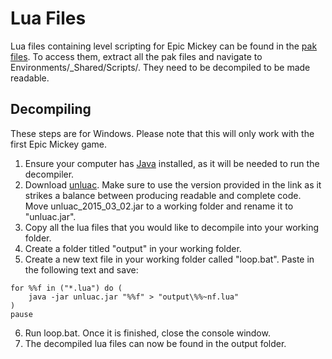 # Lua Files

Lua files containing level scripting for Epic Mickey can be found in the [pak files](./pak-files). To access them, extract all the pak files and navigate to Environments/_Shared/Scripts/. They need to be decompiled to be made readable.

## Decompiling
These steps are for Windows. Please note that this will only work with the first Epic Mickey game.
1. Ensure your computer has [Java](https://java.com/en/download/) installed, as it will be needed to run the decompiler.
2. Download [unluac](https://sourceforge.net/projects/unluac/files/Unstable/unluac_2015_03_02.jar/download). Make sure to use the version provided in the link as it strikes a balance between producing readable and complete code. Move unluac_2015_03_02.jar to a working folder and rename it to "unluac.jar".
3. Copy all the lua files that you would like to decompile into your working folder.
4. Create a folder titled "output" in your working folder.
5. Create a new text file in your working folder called "loop.bat". Paste in the following text and save:
```
for %%f in ("*.lua") do (
    java -jar unluac.jar "%%f" > "output\%%~nf.lua"
)
pause
```
6. Run loop.bat. Once it is finished, close the console window.
7. The decompiled lua files can now be found in the output folder.